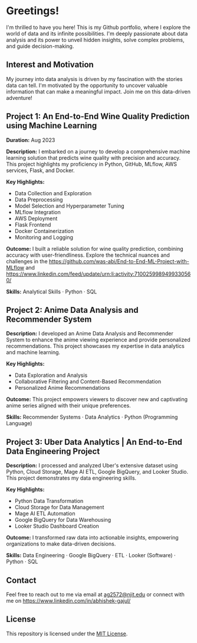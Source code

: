 # Greetings!

I'm thrilled to have you here! This is my Github portfolio, where I explore the world of data and its infinite possibilities. I'm deeply passionate about data analysis and its power to unveil hidden insights, solve complex problems, and guide decision-making.

## Interest and Motivation

My journey into data analysis is driven by my fascination with the stories data can tell. I'm motivated by the opportunity to uncover valuable information that can make a meaningful impact. Join me on this data-driven adventure!

## Project 1: An End-to-End Wine Quality Prediction using Machine Learning

**Duration:** Aug 2023

**Description:** I embarked on a journey to develop a comprehensive machine learning solution that predicts wine quality with precision and accuracy. This project highlights my proficiency in Python, GitHub, MLflow, AWS services, Flask, and Docker.

**Key Highlights:**
- Data Collection and Exploration
- Data Preprocessing
- Model Selection and Hyperparameter Tuning
- MLflow Integration
- AWS Deployment
- Flask Frontend
- Docker Containerization
- Monitoring and Logging

**Outcome:** I built a reliable solution for wine quality prediction, combining accuracy with user-friendliness. Explore the technical nuances and challenges in the https://github.com/was-abi/End-to-End-ML-Project-with-MLflow and https://www.linkedin.com/feed/update/urn:li:activity:7100259989499330560/

**Skills:** Analytical Skills · Python · SQL 

## Project 2: Anime Data Analysis and Recommender System

**Description:** I developed an Anime Data Analysis and Recommender System to enhance the anime viewing experience and provide personalized recommendations. This project showcases my expertise in data analytics and machine learning.

**Key Highlights:**
- Data Exploration and Analysis
- Collaborative Filtering and Content-Based Recommendation
- Personalized Anime Recommendations

**Outcome:** This project empowers viewers to discover new and captivating anime series aligned with their unique preferences.

**Skills:** Recommender Systems · Data Analytics · Python (Programming Language)

## Project 3: Uber Data Analytics | An End-to-End Data Engineering Project

**Description:** I processed and analyzed Uber's extensive dataset using Python, Cloud Storage, Mage AI ETL, Google BigQuery, and Looker Studio. This project demonstrates my data engineering skills.

**Key Highlights:**
- Python Data Transformation
- Cloud Storage for Data Management
- Mage AI ETL Automation
- Google BigQuery for Data Warehousing
- Looker Studio Dashboard Creation

**Outcome:** I transformed raw data into actionable insights, empowering organizations to make data-driven decisions.

**Skills:** Data Engineering · Google BigQuery · ETL · Looker (Software) · Python · SQL

## Contact

Feel free to reach out to me via email at ag2572@njit.edu or connect with me on https://www.linkedin.com/in/abhishek-gajul/

## License

This repository is licensed under the [MIT License](LICENSE).
